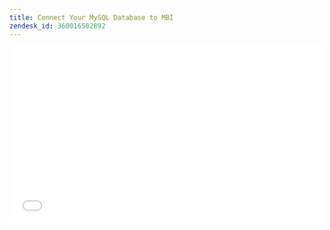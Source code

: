 ```yaml
---
title: Connect Your MySQL Database to MBI
zendesk_id: 360016502892
---
```


<iframe src="//fast.wistia.com/embed/iframe/tp4tnb5nhx" width="560" height="315" frameborder="0" allowfullscreen=""></iframe>